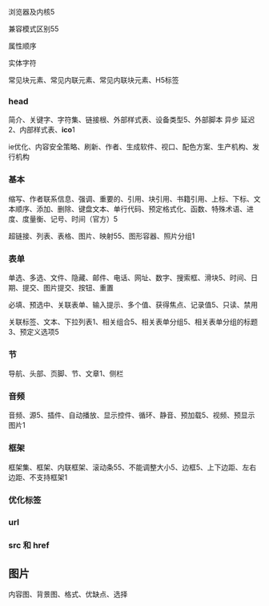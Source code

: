 浏览器及内核5

兼容模式区别55

属性顺序

实体字符

常见块元素、常见内联元素、常见内联块元素、H5标签

### head

简介、关键字、字符集、链接根、外部样式表、设备类型5、外部脚本 异步 延迟2、内部样式表、**ico**1

ie优化、内容安全策略、刷新、作者、生成软件、视口、配色方案、生产机构、发行机构

### 基本

缩写、作者联系信息、强调、重要的、引用、块引用、书籍引用、上标、下标、文本顺序、添加、删除、键盘文本、单行代码、预定格式化、函数、特殊术语、进度、度量衡、记号、时间（官方）5

超链接、列表、表格、图片、映射55、图形容器、照片分组1

### 表单

单选、多选、文件、隐藏、邮件、电话、网址、数字、搜索框、滑块5、时间、日期、提交、图片提交、按钮、重置

必填、预选中、关联表单、输入提示、多个值、获得焦点、记录值5、只读、禁用

关联标签、文本、下拉列表1、相关组合5、相关表单分组5、相关表单分组的标题3、预定义选项5

### 节

导航、头部、页脚、节、文章1、侧栏

### 音频

音频、源5、插件、自动播放、显示控件、循环、静音、预加载5、视频、预显示图片1

### 框架

框架集、框架、内联框架、滚动条55、不能调整大小5、边框5、上下边距、左右边距、不支持框架1

### 优化标签

### url

### src 和 href

## 图片

内容图、背景图、格式、优缺点、选择

